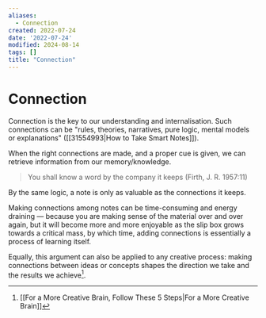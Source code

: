 ```yaml
---
aliases:
  - Connection
created: 2022-07-24
date: '2022-07-24'
modified: 2024-08-14
tags: []
title: "Connection"
---
```


# Connection

Connection is the key to our understanding and internalisation. Such connections can be "rules, theories, narratives, pure logic, mental models or explanations" ([[31554993|How to Take Smart Notes]]).

When the right connections are made, and a proper cue is given, we can retrieve information from our memory/knowledge.

> You shall know a word by the company it keeps (Firth, J. R. 1957:11)

By the same logic, a note is only as valuable as the connections it keeps.

Making connections among notes can be time-consuming and energy draining — because you are making sense of the material over and over again, but it will become more and more enjoyable as the slip box grows towards a critical mass, by which time, adding connections is essentially a process of learning itself.

Equally, this argument can also be applied to any creative process: making connections between ideas or concepts shapes the direction we take and the results we achieve[^1].

[^1]: [[For a More Creative Brain, Follow These 5 Steps|For a More Creative Brain]]